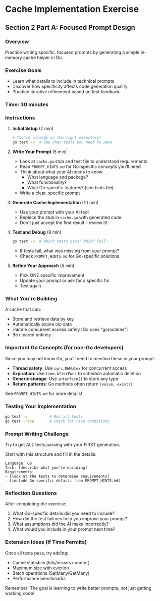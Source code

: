# Cache Implementation Exercise

## Section 2 Part A: Focused Prompt Design

### Overview
Practice writing specific, focused prompts by generating a simple in-memory cache helper in Go.

### Exercise Goals
- Learn what details to include in technical prompts
- Discover how specificity affects code generation quality  
- Practice iterative refinement based on test feedback

### Time: 30 minutes

### Instructions

1. **Initial Setup** (2 min)
   ```bash
   # You're already in the right directory!
   go test -v  # See what tests you need to pass
   ```

2. **Write Your Prompt** (5 min)
   - Look at `cache.go` stub and test file to understand requirements
   - Read `PROMPT_HINTS.md` for Go-specific concepts you'll need
   - Think about what your AI needs to know:
     - What language and package?
     - What functionality?
     - What Go-specific features? (see hints file)
   - Write a clear, specific prompt

3. **Generate Cache Implementation** (10 min)
   - Use your prompt with your AI tool
   - Replace the stub in `cache.go` with generated code
   - Don't just accept the first result - review it!

4. **Test and Debug** (8 min)
   ```bash
   go test -v  # Which tests pass? Which fail?
   ```
   - If tests fail, what was missing from your prompt?
   - Check `PROMPT_HINTS.md` for Go-specific solutions

5. **Refine Your Approach** (5 min)
   - Pick ONE specific improvement
   - Update your prompt or ask for a specific fix
   - Test again

### What You're Building

A cache that can:
- Store and retrieve data by key
- Automatically expire old data
- Handle concurrent access safely (Go uses "goroutines")
- Be cleared entirely

### Important Go Concepts (for non-Go developers)

Since you may not know Go, you'll need to mention these in your prompt:
- **Thread safety**: Use `sync.RWMutex` for concurrent access
- **Expiration**: Use `time.AfterFunc` to schedule automatic deletion
- **Generic storage**: Use `interface{}` to store any type
- **Return patterns**: Go methods often return `(value, exists)`

See `PROMPT_HINTS.md` for more details!

### Testing Your Implementation

```bash
go test -v          # Run all tests
go test -race       # Check for race conditions
```

### Prompt Writing Challenge

Try to get ALL tests passing with your FIRST generation. 

Start with this structure and fill in the details:
```
Language: Go
Task: [describe what you're building]
Requirements:
- [look at the tests to determine requirements]
- [include Go-specific details from PROMPT_HINTS.md]
```

### Reflection Questions

After completing the exercise:
1. What Go-specific details did you need to include?
2. How did the test failures help you improve your prompt?
3. What assumptions did the AI make incorrectly?
4. What would you include in your prompt next time?

### Extension Ideas (If Time Permits)

Once all tests pass, try adding:
- Cache statistics (hits/misses counter)
- Maximum size with eviction
- Batch operations (SetMany/GetMany)
- Performance benchmarks

Remember: The goal is learning to write better prompts, not just getting working code!